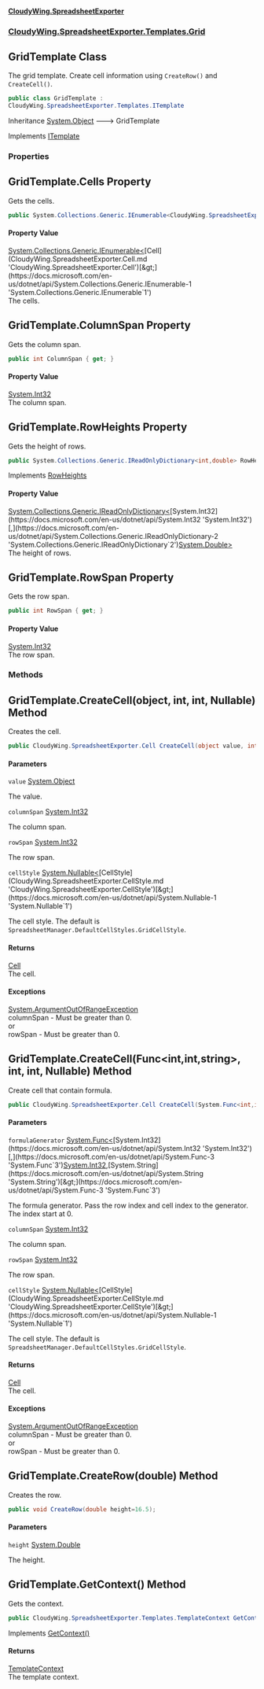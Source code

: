 #### [CloudyWing.SpreadsheetExporter](index.md 'index')
### [CloudyWing.SpreadsheetExporter.Templates.Grid](CloudyWing.SpreadsheetExporter.Templates.Grid.md 'CloudyWing.SpreadsheetExporter.Templates.Grid')

## GridTemplate Class

The grid template. Create cell information using `CreateRow()` and `CreateCell()`.

```csharp
public class GridTemplate :
CloudyWing.SpreadsheetExporter.Templates.ITemplate
```

Inheritance [System.Object](https://docs.microsoft.com/en-us/dotnet/api/System.Object 'System.Object') &#129106; GridTemplate

Implements [ITemplate](CloudyWing.SpreadsheetExporter.Templates.ITemplate.md 'CloudyWing.SpreadsheetExporter.Templates.ITemplate')
### Properties

<a name='CloudyWing.SpreadsheetExporter.Templates.Grid.GridTemplate.Cells'></a>

## GridTemplate.Cells Property

Gets the cells.

```csharp
public System.Collections.Generic.IEnumerable<CloudyWing.SpreadsheetExporter.Cell> Cells { get; }
```

#### Property Value
[System.Collections.Generic.IEnumerable&lt;](https://docs.microsoft.com/en-us/dotnet/api/System.Collections.Generic.IEnumerable-1 'System.Collections.Generic.IEnumerable`1')[Cell](CloudyWing.SpreadsheetExporter.Cell.md 'CloudyWing.SpreadsheetExporter.Cell')[&gt;](https://docs.microsoft.com/en-us/dotnet/api/System.Collections.Generic.IEnumerable-1 'System.Collections.Generic.IEnumerable`1')  
The cells.

<a name='CloudyWing.SpreadsheetExporter.Templates.Grid.GridTemplate.ColumnSpan'></a>

## GridTemplate.ColumnSpan Property

Gets the column span.

```csharp
public int ColumnSpan { get; }
```

#### Property Value
[System.Int32](https://docs.microsoft.com/en-us/dotnet/api/System.Int32 'System.Int32')  
The column span.

<a name='CloudyWing.SpreadsheetExporter.Templates.Grid.GridTemplate.RowHeights'></a>

## GridTemplate.RowHeights Property

Gets the height of rows.

```csharp
public System.Collections.Generic.IReadOnlyDictionary<int,double> RowHeights { get; }
```

Implements [RowHeights](CloudyWing.SpreadsheetExporter.Templates.ITemplate.md#CloudyWing.SpreadsheetExporter.Templates.ITemplate.RowHeights 'CloudyWing.SpreadsheetExporter.Templates.ITemplate.RowHeights')

#### Property Value
[System.Collections.Generic.IReadOnlyDictionary&lt;](https://docs.microsoft.com/en-us/dotnet/api/System.Collections.Generic.IReadOnlyDictionary-2 'System.Collections.Generic.IReadOnlyDictionary`2')[System.Int32](https://docs.microsoft.com/en-us/dotnet/api/System.Int32 'System.Int32')[,](https://docs.microsoft.com/en-us/dotnet/api/System.Collections.Generic.IReadOnlyDictionary-2 'System.Collections.Generic.IReadOnlyDictionary`2')[System.Double](https://docs.microsoft.com/en-us/dotnet/api/System.Double 'System.Double')[&gt;](https://docs.microsoft.com/en-us/dotnet/api/System.Collections.Generic.IReadOnlyDictionary-2 'System.Collections.Generic.IReadOnlyDictionary`2')  
The height of rows.

<a name='CloudyWing.SpreadsheetExporter.Templates.Grid.GridTemplate.RowSpan'></a>

## GridTemplate.RowSpan Property

Gets the row span.

```csharp
public int RowSpan { get; }
```

#### Property Value
[System.Int32](https://docs.microsoft.com/en-us/dotnet/api/System.Int32 'System.Int32')  
The row span.
### Methods

<a name='CloudyWing.SpreadsheetExporter.Templates.Grid.GridTemplate.CreateCell(object,int,int,System.Nullable_CloudyWing.SpreadsheetExporter.CellStyle_)'></a>

## GridTemplate.CreateCell(object, int, int, Nullable<CellStyle>) Method

Creates the cell.

```csharp
public CloudyWing.SpreadsheetExporter.Cell CreateCell(object value, int columnSpan=1, int rowSpan=1, System.Nullable<CloudyWing.SpreadsheetExporter.CellStyle> cellStyle=null);
```
#### Parameters

<a name='CloudyWing.SpreadsheetExporter.Templates.Grid.GridTemplate.CreateCell(object,int,int,System.Nullable_CloudyWing.SpreadsheetExporter.CellStyle_).value'></a>

`value` [System.Object](https://docs.microsoft.com/en-us/dotnet/api/System.Object 'System.Object')

The value.

<a name='CloudyWing.SpreadsheetExporter.Templates.Grid.GridTemplate.CreateCell(object,int,int,System.Nullable_CloudyWing.SpreadsheetExporter.CellStyle_).columnSpan'></a>

`columnSpan` [System.Int32](https://docs.microsoft.com/en-us/dotnet/api/System.Int32 'System.Int32')

The column span.

<a name='CloudyWing.SpreadsheetExporter.Templates.Grid.GridTemplate.CreateCell(object,int,int,System.Nullable_CloudyWing.SpreadsheetExporter.CellStyle_).rowSpan'></a>

`rowSpan` [System.Int32](https://docs.microsoft.com/en-us/dotnet/api/System.Int32 'System.Int32')

The row span.

<a name='CloudyWing.SpreadsheetExporter.Templates.Grid.GridTemplate.CreateCell(object,int,int,System.Nullable_CloudyWing.SpreadsheetExporter.CellStyle_).cellStyle'></a>

`cellStyle` [System.Nullable&lt;](https://docs.microsoft.com/en-us/dotnet/api/System.Nullable-1 'System.Nullable`1')[CellStyle](CloudyWing.SpreadsheetExporter.CellStyle.md 'CloudyWing.SpreadsheetExporter.CellStyle')[&gt;](https://docs.microsoft.com/en-us/dotnet/api/System.Nullable-1 'System.Nullable`1')

The cell style. The default is `SpreadsheetManager.DefaultCellStyles.GridCellStyle`.

#### Returns
[Cell](CloudyWing.SpreadsheetExporter.Cell.md 'CloudyWing.SpreadsheetExporter.Cell')  
The cell.

#### Exceptions

[System.ArgumentOutOfRangeException](https://docs.microsoft.com/en-us/dotnet/api/System.ArgumentOutOfRangeException 'System.ArgumentOutOfRangeException')  
columnSpan - Must be greater than 0.  
            or  
            rowSpan - Must be greater than 0.

<a name='CloudyWing.SpreadsheetExporter.Templates.Grid.GridTemplate.CreateCell(System.Func_int,int,string_,int,int,System.Nullable_CloudyWing.SpreadsheetExporter.CellStyle_)'></a>

## GridTemplate.CreateCell(Func<int,int,string>, int, int, Nullable<CellStyle>) Method

Create cell that contain formula.

```csharp
public CloudyWing.SpreadsheetExporter.Cell CreateCell(System.Func<int,int,string> formulaGenerator, int columnSpan=1, int rowSpan=1, System.Nullable<CloudyWing.SpreadsheetExporter.CellStyle> cellStyle=null);
```
#### Parameters

<a name='CloudyWing.SpreadsheetExporter.Templates.Grid.GridTemplate.CreateCell(System.Func_int,int,string_,int,int,System.Nullable_CloudyWing.SpreadsheetExporter.CellStyle_).formulaGenerator'></a>

`formulaGenerator` [System.Func&lt;](https://docs.microsoft.com/en-us/dotnet/api/System.Func-3 'System.Func`3')[System.Int32](https://docs.microsoft.com/en-us/dotnet/api/System.Int32 'System.Int32')[,](https://docs.microsoft.com/en-us/dotnet/api/System.Func-3 'System.Func`3')[System.Int32](https://docs.microsoft.com/en-us/dotnet/api/System.Int32 'System.Int32')[,](https://docs.microsoft.com/en-us/dotnet/api/System.Func-3 'System.Func`3')[System.String](https://docs.microsoft.com/en-us/dotnet/api/System.String 'System.String')[&gt;](https://docs.microsoft.com/en-us/dotnet/api/System.Func-3 'System.Func`3')

The formula generator. Pass the row index and cell index to the generator. The  index start at 0.

<a name='CloudyWing.SpreadsheetExporter.Templates.Grid.GridTemplate.CreateCell(System.Func_int,int,string_,int,int,System.Nullable_CloudyWing.SpreadsheetExporter.CellStyle_).columnSpan'></a>

`columnSpan` [System.Int32](https://docs.microsoft.com/en-us/dotnet/api/System.Int32 'System.Int32')

The column span.

<a name='CloudyWing.SpreadsheetExporter.Templates.Grid.GridTemplate.CreateCell(System.Func_int,int,string_,int,int,System.Nullable_CloudyWing.SpreadsheetExporter.CellStyle_).rowSpan'></a>

`rowSpan` [System.Int32](https://docs.microsoft.com/en-us/dotnet/api/System.Int32 'System.Int32')

The row span.

<a name='CloudyWing.SpreadsheetExporter.Templates.Grid.GridTemplate.CreateCell(System.Func_int,int,string_,int,int,System.Nullable_CloudyWing.SpreadsheetExporter.CellStyle_).cellStyle'></a>

`cellStyle` [System.Nullable&lt;](https://docs.microsoft.com/en-us/dotnet/api/System.Nullable-1 'System.Nullable`1')[CellStyle](CloudyWing.SpreadsheetExporter.CellStyle.md 'CloudyWing.SpreadsheetExporter.CellStyle')[&gt;](https://docs.microsoft.com/en-us/dotnet/api/System.Nullable-1 'System.Nullable`1')

The cell style. The default is `SpreadsheetManager.DefaultCellStyles.GridCellStyle`.

#### Returns
[Cell](CloudyWing.SpreadsheetExporter.Cell.md 'CloudyWing.SpreadsheetExporter.Cell')  
The cell.

#### Exceptions

[System.ArgumentOutOfRangeException](https://docs.microsoft.com/en-us/dotnet/api/System.ArgumentOutOfRangeException 'System.ArgumentOutOfRangeException')  
columnSpan - Must be greater than 0.  
            or  
            rowSpan - Must be greater than 0.

<a name='CloudyWing.SpreadsheetExporter.Templates.Grid.GridTemplate.CreateRow(double)'></a>

## GridTemplate.CreateRow(double) Method

Creates the row.

```csharp
public void CreateRow(double height=16.5);
```
#### Parameters

<a name='CloudyWing.SpreadsheetExporter.Templates.Grid.GridTemplate.CreateRow(double).height'></a>

`height` [System.Double](https://docs.microsoft.com/en-us/dotnet/api/System.Double 'System.Double')

The height.

<a name='CloudyWing.SpreadsheetExporter.Templates.Grid.GridTemplate.GetContext()'></a>

## GridTemplate.GetContext() Method

Gets the context.

```csharp
public CloudyWing.SpreadsheetExporter.Templates.TemplateContext GetContext();
```

Implements [GetContext()](CloudyWing.SpreadsheetExporter.Templates.ITemplate.md#CloudyWing.SpreadsheetExporter.Templates.ITemplate.GetContext() 'CloudyWing.SpreadsheetExporter.Templates.ITemplate.GetContext()')

#### Returns
[TemplateContext](CloudyWing.SpreadsheetExporter.Templates.TemplateContext.md 'CloudyWing.SpreadsheetExporter.Templates.TemplateContext')  
The template context.